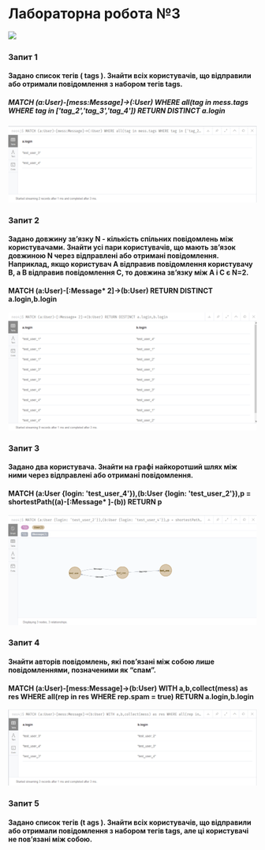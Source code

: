 # Лабораторна робота №3

![](img/scheme.png)

### Запит 1
#### Задано список тегів ( tags ). Знайти всіх користувачів, що відправили або отримали повідомлення з набором тегів tags.

##### MATCH (a:User)-[mess:Message]->(:User) WHERE all(tag in mess.tags WHERE tag in ['tag_2','tag_3','tag_4']) RETURN DISTINCT a.login
![](img/1.png)

### Запит 2
#### Задано довжину зв’язку N - кількість спільних повідомлень між користувачами. Знайти усі пари користувачів, що мають зв’язок довжиною N через відправлені або отримані повідомлення. Наприклад, якщо користувач A відправив повідомлення користувачу B, а B відправив повідомлення С, то довжина зв’язку між А і С є N=2.

#### MATCH (a:User)-[:Message* 2]->(b:User) RETURN DISTINCT a.login,b.login

![](img/2.png)

### Запит 3
#### Задано два користувача. Знайти на графі найкоротший шлях між ними через відправлені або отримані повідомлення.

#### MATCH (a:User {login: 'test_user_4'}),(b:User {login: 'test_user_2'}),p = shortestPath((a)-[:Message* ]-(b)) RETURN p

![](img/3.png)

### Запит 4
#### Знайти авторів повідомлень, які пов’язані між собою лише повідомленнями, позначеними як “спам”.

#### MATCH (a:User)-[mess:Message]->(b:User) WITH a,b,collect(mess) as res WHERE all(rep in res WHERE rep.spam = true) RETURN a.login,b.login

![](img/4.png)

### Запит 5
#### Задано список тегів (t ags ). Знайти всіх користувачів, що відправили або отримали повідомлення з набором тегів tags, але ці користувачі не пов’язані між собою.


